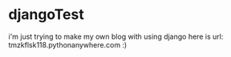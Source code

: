 # djangoTest
i'm just trying to make my own blog with using django
here is url: tmzkflsk118.pythonanywhere.com
:)
